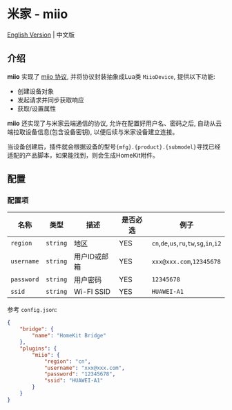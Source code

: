 # 米家 - miio

[English Version](README.md) | 中文版

## 介绍

**miio** 实现了 [miio 协议](https://github.com/OpenMiHome/mihome-binary-protocol/blob/master/doc/PROTOCOL.md), 并将协议封装抽象成Lua类 `MiioDevice`, 提供以下功能:

- 创建设备对象
- 发起请求并同步获取响应
- 获取/设置属性

**miio** 还实现了与米家云端通信的协议, 允许在配置好用户名、密码之后, 自动从云端拉取设备信息(包含设备密钥), 以便后续与米家设备建立连接。

当设备创建后，插件就会根据设备的型号`{mfg}.{product}.{submodel}`寻找已经适配的产品脚本，如果能找到，则会生成HomeKit附件。

## 配置

### 配置项

名称 | 类型 | 描述 | 是否必选 | 例子
-|-|-|-|-
`region` | `string` | 地区 | YES | `cn`,`de`,`us`,`ru`,`tw`,`sg`,`in`,`i2`
`username` | `string` | 用户ID或邮箱 | YES | `xxx@xxx.com`,`12345678`
`password` | `string` | 用户密码 | YES | `12345678`
`ssid` | `string` | Wi-FI SSID | YES | `HUAWEI-A1`

参考 ``config.json``:

```json
{
    "bridge": {
        "name": "HomeKit Bridge"
    },
    "plugins": {
        "miio": {
            "region": "cn",
            "username": "xxx@xxx.com",
            "password": "12345678",
            "ssid": "HUAWEI-A1"
        }
    }
}
```
